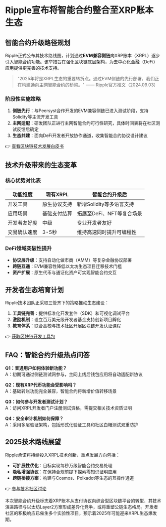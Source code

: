 # Ripple宣布将智能合约整合至XRP账本生态

## 智能合约升级路径规划

Ripple正式公布其技术路线图，计划通过**EVM兼容侧链**向XRP账本（XRPL）逐步引入智能合约功能。该举措旨在强化区块链底层架构，为去中心化金融（DeFi）应用提供更完善的技术支持。

> "2025年将是XRPL生态的重要转折点。通过EVM侧链的先行部署，我们正在构建通向主网智能合约的桥梁。" —— Ripple官方推文（2024.09.03）

### 阶段性实施策略
1. **侧链先行**：与Peersyst合作开发的EVM兼容侧链已进入测试阶段，支持Solidity等主流开发工具
2. **主网适配**：研发团队正进行主网智能合约可行性研究，具体时间表将在社区测试反馈后确定
3. **生态共建**：面向DeFi开发者开放协作通道，收集智能合约协议设计建议

👉 [查看区块链技术发展白皮书](https://bit.ly/okx_welcome)

## 技术升级带来的生态变革

### 核心优势对比表

| 功能维度        | 现有XRPL       | 智能合约升级后                |
|-----------------|----------------|-----------------------------|
| 开发工具        | 原生协议支持   | 新增Solidity等多语言支持      |
| 应用场景        | 基础支付结算   | 拓展至DeFi、NFT等复合场景     |
| 开发者友好度    | 中级           | 专业开发者友好                |
| 交易确认速度    | 3-5秒          | 维持高速同时提升可编程性      |

### DeFi领域突破性提升
- **协议层升级**：支持自动化做市商（AMM）等复杂金融协议部署
- **跨链互通**：EVM兼容性降低以太坊生态项目迁移技术门槛
- **资产扩展**：原生代币与通证化资产可实现智能合约交互

## 开发者生态培育计划

Ripple技术团队正采取三管齐下的策略推动生态建设：
1. **工具链完善**：提供标准化开发套件（SDK）和可视化调试平台
2. **激励机制**：设立百万美元级开发者基金支持创新项目孵化
3. **教育体系**：联合高校与技术社区开展区块链开发认证课程

👉 [获取区块链开发工具包](https://bit.ly/okx_welcome)

## FAQ：智能合约升级热点问答

**Q1：普通用户如何体验新功能？**  
A：初期可通过侧链测试网参与，主网上线后钱包应用将自动适配新协议

**Q2：现有XRP代币功能会受影响吗？**  
A：基础转账功能完全兼容，智能合约将新增价值转移场景

**Q3：如何参与开发者测试计划？**  
A：访问XRPL开发者门户注册测试资格，需提交相关技术资质证明

**Q4：安全审计机制如何保障？**  
A：采用多层验证架构，包括形式化验证工具和社区白帽测试双重防护

## 2025技术路线展望

Ripple承诺将持续投入XRPL技术创新，重点发展方向包括：
- **可扩展性优化**：目标实现每秒万级智能合约交易处理
- **隐私增强协议**：在保持合规前提下探索零知识证明应用
- **跨链桥接方案**：构建与Cosmos、Polkadot等生态的互操作通道

👉 [参与技术社区讨论](https://bit.ly/okx_welcome)

本次智能合约升级标志着XRP账本从支付协议向综合型区块链平台的转型，其技术演进路径与以太坊Layer2方案形成差异化竞争，或将重塑公链生态格局。开发者社区的积极响应已催生多个实验性项目，预示着2025年可能迎来XRPL生态爆发期。